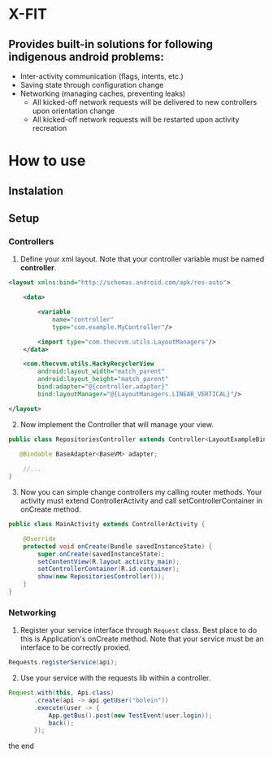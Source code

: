 # X-FIT

## Provides built-in solutions for following indigenous android problems:

* Inter-activity communication (flags, intents, etc.)
* Saving state through configuration change
* Networking (managing caches, preventing leaks)
  * All kicked-off network requests will be delivered to new controllers upon orientation change
  * All kicked-off network requests will be restarted upon activity recreation

# How to use
## Instalation
## Setup
### Controllers
1. Define your xml layout. Note that your controller variable must be named **controller**. 
 ```XML
 <layout xmlns:bind="http://schemas.android.com/apk/res-auto">

     <data>

         <variable
             name="controller"
             type="com.example.MyController"/>

         <import type="com.thecvvm.utils.LayoutManagers"/>
     </data>

     <com.thecvvm.utils.HackyRecyclerView
         android:layout_width="match_parent"
         android:layout_height="match_parent"
         bind:adapter="@{controller.adapter}"
         bind:layoutManager="@{LayoutManagers.LINEAR_VERTICAL}"/>

 </layout>
 ```

2. Now implement the Controller that will manage your view.
 ```JAVA
 public class RepositoriesController extends Controller<LayoutExampleBinding> {
    
    @Bindable BaseAdapter<BaseVM> adapter;

     //...
 }
 ```

3. Now you can simple change controllers my calling router methods. Your activity must extend ControllerActivity and call setControllerContainer in onCreate method.
 ```JAVA
 public class MainActivity extends ControllerActivity {

     @Override
     protected void onCreate(Bundle savedInstanceState) {
         super.onCreate(savedInstanceState);
         setContentView(R.layout.activity_main);
         setControllerContainer(R.id.container);
         show(new RepositoriesController());
     }
 }
 ```

### Networking
1. Register your service interface through `Request` class. Best place to do this is Application's onCreate method. Note that your service must be an interface to be correctly proxied.
 ```JAVA
 Requests.registerService(api);
 ```
 
2. Use your service with the requests lib within a controller.
 ```JAVA
Request.with(this, Api.class)
        .create(api -> api.getUser("bolein"))
        .execute(user -> {
            App.getBus().post(new TestEvent(user.login));
            back();
        });
 ```

the end
